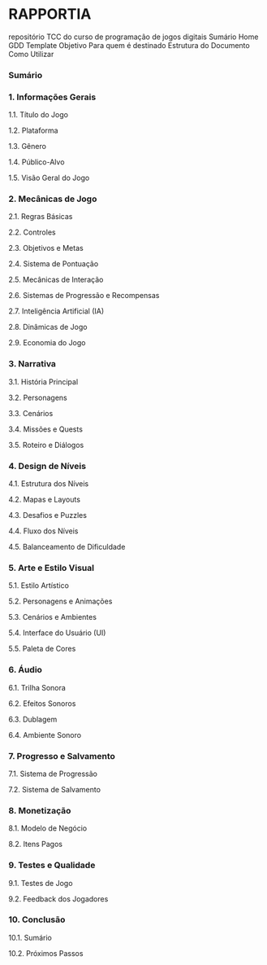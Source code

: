 # RAPPORTIA
repositório TCC do curso de programação de jogos digitais
Sumário
Home
GDD Template
Objetivo
Para quem é destinado
Estrutura do Documento
Como Utilizar

<h3>Sumário</h3>

<h3>1. Informações Gerais</h3>
<p>1.1. Título do Jogo
<p>1.2. Plataforma
<p>1.3. Gênero
<p>1.4. Público-Alvo
<p>1.5. Visão Geral do Jogo
  
<br>

<h3>2. Mecânicas de Jogo</h3>
<p>2.1. Regras Básicas
<p>2.2. Controles
<p>2.3. Objetivos e Metas
<p>2.4. Sistema de Pontuação
<p>2.5. Mecânicas de Interação
<p>2.6. Sistemas de Progressão e Recompensas
<p>2.7. Inteligência Artificial (IA)
<p>2.8. Dinâmicas de Jogo
<p>2.9. Economia do Jogo
  
<br>

<h3>3. Narrativa</h3>
<p>3.1. História Principal
<p>3.2. Personagens
<p>3.3. Cenários
<p>3.4. Missões e Quests
<p>3.5. Roteiro e Diálogos
  
<br>

<h3>4. Design de Níveis</h3>
<p>4.1. Estrutura dos Níveis
<p>4.2. Mapas e Layouts
<p>4.3. Desafios e Puzzles
<p>4.4. Fluxo dos Níveis
<p>4.5. Balanceamento de Dificuldade
  
<br>

<h3>5. Arte e Estilo Visual</h3>
<p>5.1. Estilo Artístico
<p>5.2. Personagens e Animações
<p>5.3. Cenários e Ambientes
<p>5.4. Interface do Usuário (UI)
<p>5.5. Paleta de Cores
  
<br>

<h3>6. Áudio</h3>
<p>6.1. Trilha Sonora
<p>6.2. Efeitos Sonoros
<p>6.3. Dublagem
<p>6.4. Ambiente Sonoro
  
<br>

<h3>7. Progresso e Salvamento</h3>
<p>7.1. Sistema de Progressão
<p>7.2. Sistema de Salvamento
  
<br>

<h3>8. Monetização</h3>
<p>8.1. Modelo de Negócio
<p>8.2. Itens Pagos
  
<br>

<h3>9. Testes e Qualidade</h3>
<p>9.1. Testes de Jogo
<p>9.2. Feedback dos Jogadores
  
<br>

<h3>10. Conclusão</h3>
<p>10.1. Sumário
<p>10.2. Próximos Passos
